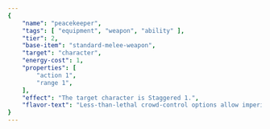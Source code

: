 ```yaml
---
{
	"name": "peacekeeper",
	"tags": [ "equipment", "weapon", "ability" ],
	"tier": 2,
	"base-item": "standard-melee-weapon",
	"target": "character",
	"energy-cost": 1,
	"properties": [
		"action 1",
		"range 1",
	],
	"effect": "The target character is Staggered 1.",
	"flavor-text": "Less-than-lethal crowd-control options allow imperial officers to disperse crowds without slaughtering the workforce. Effects on a population’s morale have yet to be measured.",
}
---
```

